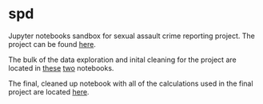 # spd
Jupyter notebooks sandbox for sexual assault crime reporting project. The project can be found [here](https://stacyem.com/spd).

The bulk of the data exploration and inital cleaning for the project are located in [these](https://github.com/teacupwoozy/spd_notebooks/blob/master/spd_notebook/2010-2018_sexcrimes_violentcrimes.ipynb) [two](https://github.com/teacupwoozy/spd_notebooks/blob/master/spd_notebook/2010-2018_sexcrimes_violentcrimes_percentages.ipynb)  notebooks.

The final, cleaned up notebook with all of the calculations used in the final project are located 
[here](https://github.com/teacupwoozy/spd_notebooks/blob/master/spd_notebook/2010-2018_SPD_Project.ipynb).
